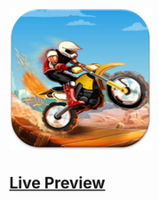 ![Screenshot](https://github.com/Kallpolo/Game-motobeachride/blob/main/demo.jpg)

# [Live Preview](https://kallpolo.github.io/Game-motobeachride/)
